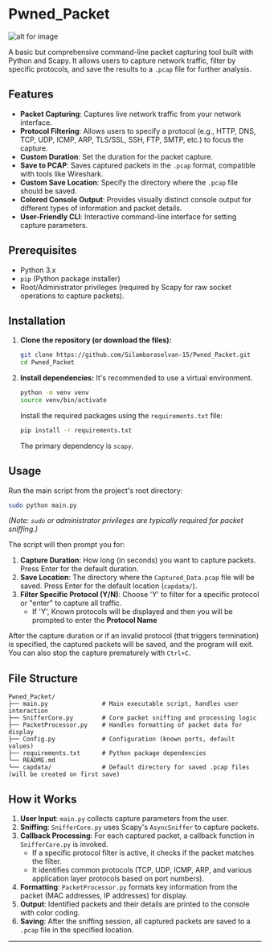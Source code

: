 # Pwned_Packet

![alt for image](.img/logo.png)

A basic but comprehensive command-line packet capturing tool built with Python and Scapy. It allows users to capture network traffic, filter by specific protocols, and save the results to a `.pcap` file for further analysis.

## Features

*   **Packet Capturing**: Captures live network traffic from your network interface.
*   **Protocol Filtering**: Allows users to specify a protocol (e.g., HTTP, DNS, TCP, UDP, ICMP, ARP, TLS/SSL, SSH, FTP, SMTP, etc.) to focus the capture.
*   **Custom Duration**: Set the duration for the packet capture.
*   **Save to PCAP**: Saves captured packets in the `.pcap` format, compatible with tools like Wireshark.
*   **Custom Save Location**: Specify the directory where the `.pcap` file should be saved.
*   **Colored Console Output**: Provides visually distinct console output for different types of information and packet details.
*   **User-Friendly CLI**: Interactive command-line interface for setting capture parameters.

## Prerequisites

*   Python 3.x
*   `pip` (Python package installer)
*   Root/Administrator privileges (required by Scapy for raw socket operations to capture packets).

## Installation

1.  **Clone the repository (or download the files):**
    ```bash
    git clone https://github.com/Silambaraselvan-15/Pwned_Packet.git 
    cd Pwned_Packet
    ```

2.  **Install dependencies:**
    It's recommended to use a virtual environment.
    ```bash
    python -m venv venv
    source venv/bin/activate  
    ```
    Install the required packages using the `requirements.txt` file:
    ```bash
    pip install -r requirements.txt
    ```
    The primary dependency is `scapy`.

## Usage

Run the main script from the project's root directory:

```bash
sudo python main.py
```
*(Note: `sudo` or administrator privileges are typically required for packet sniffing.)*

The script will then prompt you for:
1.  **Capture Duration**: How long (in seconds) you want to capture packets. Press Enter for the default duration.
2.  **Save Location**: The directory where the `Captured_Data.pcap` file will be saved. Press Enter for the default location (`capdata/`).
3.  **Filter Specific Protocol (Y/N)**: Choose 'Y' to filter for a specific protocol or "enter" to capture all traffic.
    *   If 'Y', Known protocols will be displayed and then you will be prompted to enter the **Protocol Name** 

After the capture duration or if an invalid protocol (that triggers termination) is specified, the captured packets will be saved, and the program will exit. You can also stop the capture prematurely with `Ctrl+C`.

## File Structure

```
Pwned_Packet/
├── main.py               # Main executable script, handles user interaction
├── SnifferCore.py        # Core packet sniffing and processing logic
├── PacketProcessor.py    # Handles formatting of packet data for display
├── Config.py             # Configuration (known ports, default values)
├── requirements.txt      # Python package dependencies
└── README.md            
└── capdata/              # Default directory for saved .pcap files (will be created on first save)
```

## How it Works

1.  **User Input**: `main.py` collects capture parameters from the user.
2.  **Sniffing**: `SnifferCore.py` uses Scapy's `AsyncSniffer` to capture packets.
3.  **Callback Processing**: For each captured packet, a callback function in `SnifferCore.py` is invoked.
    *   If a specific protocol filter is active, it checks if the packet matches the filter.
    *   It identifies common protocols (TCP, UDP, ICMP, ARP, and various application layer protocols based on port numbers).
4.  **Formatting**: `PacketProcessor.py` formats key information from the packet (MAC addresses, IP addresses) for display.
5.  **Output**: Identified packets and their details are printed to the console with color coding.
6.  **Saving**: After the sniffing session, all captured packets are saved to a `.pcap` file in the specified location.

---

